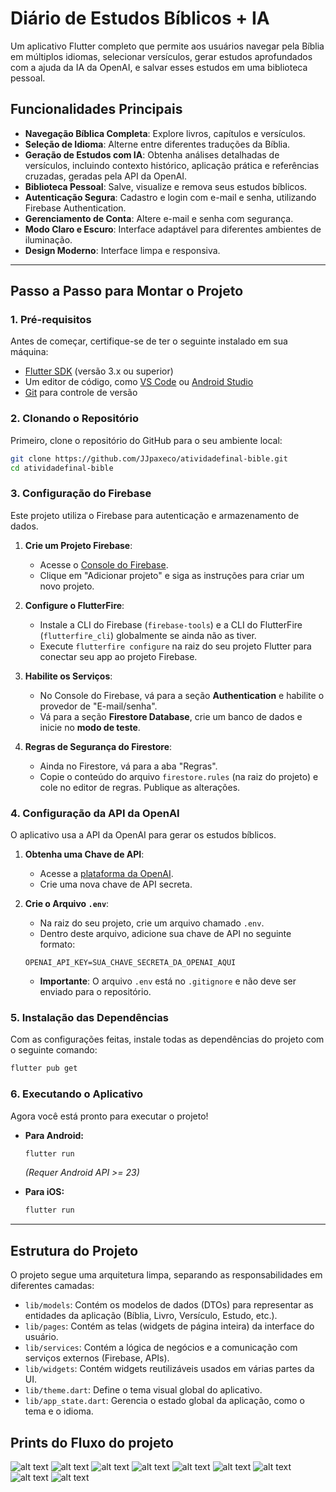 # Diário de Estudos Bíblicos + IA

Um aplicativo Flutter completo que permite aos usuários navegar pela Bíblia em múltiplos idiomas, selecionar versículos, gerar estudos aprofundados com a ajuda da IA da OpenAI, e salvar esses estudos em uma biblioteca pessoal.

## Funcionalidades Principais

*   **Navegação Bíblica Completa**: Explore livros, capítulos e versículos.
*   **Seleção de Idioma**: Alterne entre diferentes traduções da Bíblia.
*   **Geração de Estudos com IA**: Obtenha análises detalhadas de versículos, incluindo contexto histórico, aplicação prática e referências cruzadas, geradas pela API da OpenAI.
*   **Biblioteca Pessoal**: Salve, visualize e remova seus estudos bíblicos.
*   **Autenticação Segura**: Cadastro e login com e-mail e senha, utilizando Firebase Authentication.
*   **Gerenciamento de Conta**: Altere e-mail e senha com segurança.
*   **Modo Claro e Escuro**: Interface adaptável para diferentes ambientes de iluminação.
*   **Design Moderno**: Interface limpa e responsiva.

---

## Passo a Passo para Montar o Projeto

### 1. Pré-requisitos

Antes de começar, certifique-se de ter o seguinte instalado em sua máquina:

*   [Flutter SDK](https://flutter.dev/docs/get-started/install) (versão 3.x ou superior)
*   Um editor de código, como [VS Code](https://code.visualstudio.com/) ou [Android Studio](https://developer.android.com/studio)
*   [Git](https://git-scm.com/downloads) para controle de versão

### 2. Clonando o Repositório

Primeiro, clone o repositório do GitHub para o seu ambiente local:

```bash
git clone https://github.com/JJpaxeco/atividadefinal-bible.git
cd atividadefinal-bible
```

### 3. Configuração do Firebase

Este projeto utiliza o Firebase para autenticação e armazenamento de dados.

1.  **Crie um Projeto Firebase**:
    *   Acesse o [Console do Firebase](https://console.firebase.google.com/).
    *   Clique em "Adicionar projeto" e siga as instruções para criar um novo projeto.

2.  **Configure o FlutterFire**:
    *   Instale a CLI do Firebase (`firebase-tools`) e a CLI do FlutterFire (`flutterfire_cli`) globalmente se ainda não as tiver.
    *   Execute `flutterfire configure` na raiz do seu projeto Flutter para conectar seu app ao projeto Firebase.

3.  **Habilite os Serviços**:
    *   No Console do Firebase, vá para a seção **Authentication** e habilite o provedor de "E-mail/senha".
    *   Vá para a seção **Firestore Database**, crie um banco de dados e inicie no **modo de teste**.

4.  **Regras de Segurança do Firestore**:
    *   Ainda no Firestore, vá para a aba "Regras".
    *   Copie o conteúdo do arquivo `firestore.rules` (na raiz do projeto) e cole no editor de regras. Publique as alterações.

### 4. Configuração da API da OpenAI

O aplicativo usa a API da OpenAI para gerar os estudos bíblicos.

1.  **Obtenha uma Chave de API**:
    *   Acesse a [plataforma da OpenAI](https://platform.openai.com/api-keys).
    *   Crie uma nova chave de API secreta.

2.  **Crie o Arquivo `.env`**:
    *   Na raiz do seu projeto, crie um arquivo chamado `.env`.
    *   Dentro deste arquivo, adicione sua chave de API no seguinte formato:
      ```
      OPENAI_API_KEY=SUA_CHAVE_SECRETA_DA_OPENAI_AQUI
      ```
    *   **Importante**: O arquivo `.env` está no `.gitignore` e não deve ser enviado para o repositório.

### 5. Instalação das Dependências

Com as configurações feitas, instale todas as dependências do projeto com o seguinte comando:

```bash
flutter pub get
```

### 6. Executando o Aplicativo

Agora você está pronto para executar o projeto!

*   **Para Android:**
    ```bash
    flutter run
    ```
    *(Requer Android API >= 23)*

*   **Para iOS:**
    ```bash
    flutter run
    ```

---

## Estrutura do Projeto

O projeto segue uma arquitetura limpa, separando as responsabilidades em diferentes camadas:

-   `lib/models`: Contém os modelos de dados (DTOs) para representar as entidades da aplicação (Bíblia, Livro, Versículo, Estudo, etc.).
-   `lib/pages`: Contém as telas (widgets de página inteira) da interface do usuário.
-   `lib/services`: Contém a lógica de negócios e a comunicação com serviços externos (Firebase, APIs).
-   `lib/widgets`: Contém widgets reutilizáveis usados em várias partes da UI.
-   `lib/theme.dart`: Define o tema visual global do aplicativo.
-   `lib/app_state.dart`: Gerencia o estado global da aplicação, como o tema e o idioma.


## Prints do Fluxo do projeto
![alt text](screenshots/image-1.png)
![alt text](screenshots/image-2.png)
![alt text](screenshots/image-3.png)
![alt text](screenshots/image-4.png)
![alt text](screenshots/image-5.png)
![alt text](screenshots/image-6.png)
![alt text](screenshots/image-7.png)
![alt text](screenshots/image-8.png)
![alt text](screenshots/image-9.png)